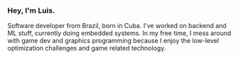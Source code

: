 ### Hey, I'm Luis.
Software developer from Brazil, born in Cuba. I've worked on backend and ML stuff, currently doing embedded systems.
In my free time, I mess around with game dev and graphics programming because I enjoy the low-level optimization challenges and game related technology.
